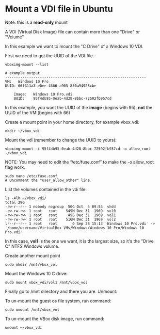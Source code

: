# Mount a VDI file in Ubuntu

Note: this is a **read-only** mount

A VDI (Virtual Disk Image) file can contain more than one "Drive" or
"Volume"

In this example we want to mount the "C Drive" of a Windows 10 VDI.

First we need to get the UUID of the VDI file.

    vboximg-mount --list

    # example output
    -----------------------------------------------------------------
    VM:   Windows 10 Pro
    UUID: 66f311a3-e0ee-4666-a905-880a94928cbe

        Image:   Windows 10 Pro.vdi
        UUID:    95f4db95-0eab-4d28-8bbc-72592fb957cd

In this example, you want the UUID of the **image** (begins with 95),
**not** the UUID of the VM (begins with 66)

Create a mount point in your home directory, for example vbox_vdi:

    mkdir ~/vbox_vdi

Mount the vdi (remember to change the UUID to yours):

    vboximg-mount -i 95f4db95-0eab-4d28-8bbc-72592fb957cd -o allow_root ~/vbox_vdi

NOTE: You may need to edit the “/etc/fuse.conf” to make the -o
allow_root flag work.

    sudo nano /etc/fuse.conf
    # Uncomment the "user_allow_other" line.

List the volumes contained in the vdi file:

    ls -Alh ~/vbox_vdi/
    total 29G
    -rw-r--r-- 1 nobody nogroup  50G Oct  4 09:54  vhdd
    -rw-rw-rw- 1 root   root    549M Dec 31  1969  vol0
    -rw-rw-rw- 1 root   root     49G Dec 31  1969  vol1
    -rw-rw-rw- 1 root   root    516M Dec 31  1969  vol2
    lr--r--r-- 1 root   root       0 Sep 28 15:13 'Windows 10 Pro.vdi' -> '/home/username/VirtualBox VMs/Windows/Windows 10 Pro/Windows 10 Pro.vdi'

In this case, **vol1** is the one we want, it is the largest size, so
it's the "Drive C" NTFS Windows volume.

Create another mount point

    sudo mkdir /mnt/vbox_vol

Mount the Windows 10 C drive:

    sudo mount vbox_vdi/vol1 /mnt/vbox_vol

Finally go to /mnt directory and there you are. Unmount:

To un-mount the guest os file system, run command:

    sudo umount /mnt/vbox_vol

To un-mount the VBox disk image, run command:

    umount ~/vbox_vdi
